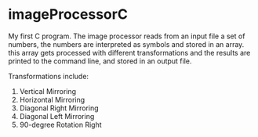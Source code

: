 # imageProcessorC

My first C program. The image processor reads from an input file a set of numbers, the numbers are interpreted as symbols and stored in an array. this array gets processed with different transformations and the results are printed to the command line, and stored in an output file.

Transformations include:
  1. Vertical Mirroring
  2. Horizontal Mirroring
  3. Diagonal Right Mirroring
  4. Diagonal Left Mirroring
  5. 90-degree Rotation Right
